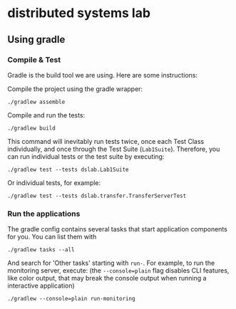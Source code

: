 distributed systems lab
=======================

Using gradle
------------

### Compile & Test

Gradle is the build tool we are using. Here are some instructions:

Compile the project using the gradle wrapper:

    ./gradlew assemble

Compile and run the tests:

    ./gradlew build

This command will inevitably run tests twice, once each Test Class individually, and once through the Test Suite (`Lab1Suite`).
Therefore, you can run individual tests or the test suite by executing:

    ./gradlew test --tests dslab.Lab1Suite

Or individual tests, for example:

    ./gradlew test --tests dslab.transfer.TransferServerTest

### Run the applications

The gradle config contains several tasks that start application components for you.
You can list them with

    ./gradlew tasks --all

And search for 'Other tasks' starting with `run-`. For example, to run the monitoring server, execute:
(the `--console=plain` flag disables CLI features, like color output, that may break the console output when running a interactive application)

    ./gradlew --console=plain run-monitoring
